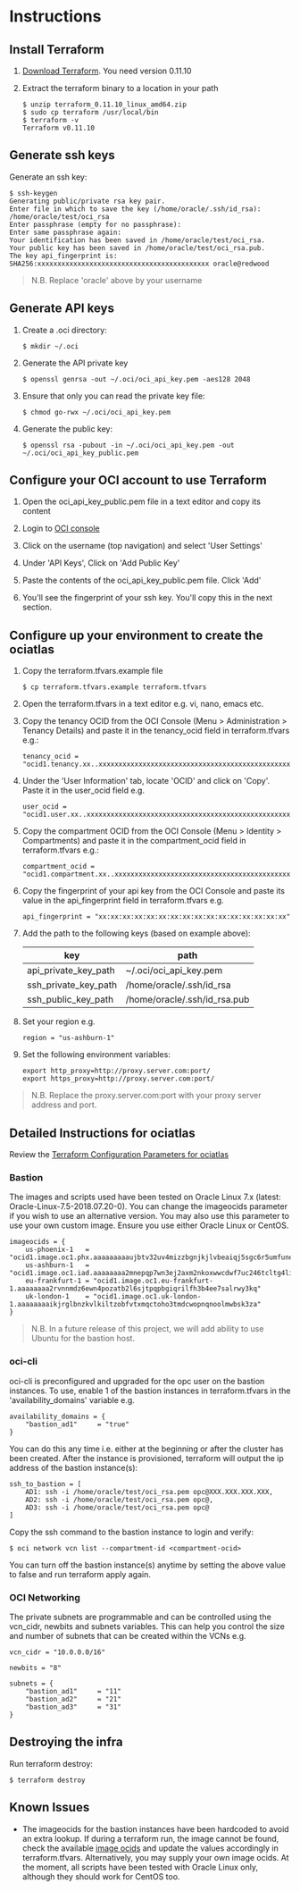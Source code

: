 # Instructions

[cidrsubnet]:http://blog.itsjustcode.net/blog/2017/11/18/terraform-cidrsubnet-deconstructed/
[image ocids]:https://docs.cloud.oracle.com/iaas/images/oraclelinux-7x/
[networks]:https://erikberg.com/notes/networks.html
[oci]: https://cloud.oracle.com/cloud-infrastructure
[oci console]: https://console.us-ashburn-1.oraclecloud.com/
[terraform]: https://www.terraform.io
[terraform download]: https://www.terraform.io/downloads.html
[terraform options]: ./terraformoptions.md

## Install Terraform

1. [Download Terraform][terraform download]. You need version 0.11.10

2. Extract the terraform binary to a location in your path

    ```
    $ unzip terraform_0.11.10_linux_amd64.zip
    $ sudo cp terraform /usr/local/bin
    $ terraform -v
    Terraform v0.11.10
    ```

## Generate ssh keys

Generate an ssh key:

```
$ ssh-keygen
Generating public/private rsa key pair.
Enter file in which to save the key (/home/oracle/.ssh/id_rsa): /home/oracle/test/oci_rsa
Enter passphrase (empty for no passphrase):
Enter same passphrase again:
Your identification has been saved in /home/oracle/test/oci_rsa.
Your public key has been saved in /home/oracle/test/oci_rsa.pub.
The key api_fingerprint is:
SHA256:xxxxxxxxxxxxxxxxxxxxxxxxxxxxxxxxxxxxxxxxxxx oracle@redwood
```

> N.B. Replace 'oracle' above by your username

## Generate API keys

1. Create a .oci directory:

    ```
    $ mkdir ~/.oci
    ```

2. Generate the API private key

    ```
    $ openssl genrsa -out ~/.oci/oci_api_key.pem -aes128 2048
    ```

3. Ensure that only you can read the private key file:

    ```
    $ chmod go-rwx ~/.oci/oci_api_key.pem
    ```

4. Generate the public key:

    ```
    $ openssl rsa -pubout -in ~/.oci/oci_api_key.pem -out ~/.oci/oci_api_key_public.pem
    ```

## Configure your OCI account to use Terraform

1. Open the oci_api_key_public.pem file in a text editor and copy its content

2. Login to [OCI console][oci console]

3. Click on the username (top navigation) and select 'User Settings'

4. Under 'API Keys', Click on 'Add Public Key'

5. Paste the contents of the oci_api_key_public.pem file. Click 'Add'

6. You'll see the fingerprint of your ssh key. You'll copy this in the next section.

## Configure up your environment to create the ociatlas

1. Copy the terraform.tfvars.example file

    ```
    $ cp terraform.tfvars.example terraform.tfvars
    ```

2. Open the terraform.tfvars in a text editor e.g. vi, nano, emacs etc.

3. Copy the tenancy OCID from the OCI Console (Menu > Administration > Tenancy Details) and paste it in the tenancy_ocid field in terraform.tfvars e.g.:

    ```
    tenancy_ocid = "ocid1.tenancy.xx..xxxxxxxxxxxxxxxxxxxxxxxxxxxxxxxxxxxxxxxxxxxxxxxxxxxxxxxxxxxx" 
    ```

4. Under the 'User Information' tab, locate 'OCID' and click on 'Copy'. Paste it in the user_ocid field e.g.

    ```
    user_ocid = "ocid1.user.xx..xxxxxxxxxxxxxxxxxxxxxxxxxxxxxxxxxxxxxxxxxxxxxxxxxxxxxxxxxxxx"
    ```

5. Copy the compartment OCID from the OCI Console (Menu > Identity > Compartments) and paste it in the compartment_ocid field in terraform.tfvars e.g.:

    ```
    compartment_ocid = "ocid1.compartment.xx..xxxxxxxxxxxxxxxxxxxxxxxxxxxxxxxxxxxxxxxxxxxxxxxxxxxxxxxxxxxx" 
    ```

6. Copy the fingerprint of your api key from the OCI Console and paste its value in the api_fingerprint field in terraform.tfvars e.g.

    ```
    api_fingerprint = "xx:xx:xx:xx:xx:xx:xx:xx:xx:xx:xx:xx:xx:xx:xx:xx"
    ```

7. Add the path to the following keys (based on example above):

    |   key   | path   |
    |   ----  | ----   |
    | api_private_key_path| ~/.oci/oci_api_key.pem |
    | ssh_private_key_path| /home/oracle/.ssh/id_rsa |
    | ssh_public_key_path | /home/oracle/.ssh/id_rsa.pub |


6. Set your region e.g.

    ```
    region = "us-ashburn-1"
    ```

7. Set the following environment variables:

    ```
    export http_proxy=http://proxy.server.com:port/
    export https_proxy=http://proxy.server.com:port/
    ```

> N.B. Replace the proxy.server.com:port with your proxy server address and port.

## Detailed Instructions for ociatlas

Review the [Terraform Configuration Parameters for ociatlas][terraform options]

### Bastion

The images and scripts used have been tested on Oracle Linux 7.x (latest: Oracle-Linux-7.5-2018.07.20-0). You can change the imageocids parameter if you wish to use an alternative version. You may also use this parameter to use your own custom image. Ensure you use either Oracle Linux or CentOS.

```
imageocids = {
    us-phoenix-1   = "ocid1.image.oc1.phx.aaaaaaaaaujbtv32uv4mizzbgnjkjlvbeaiqj5sgc6r5umfunebt7qpzdzmq"
    us-ashburn-1   = "ocid1.image.oc1.iad.aaaaaaaa2mnepqp7wn3ej2axm2nkoxwwcdwf7uc246tcltg4li67z6mktdiq"
    eu-frankfurt-1 = "ocid1.image.oc1.eu-frankfurt-1.aaaaaaaa2rvnnmdz6ewn4pozatb2l6sjtpqpbgiqrilfh3b4ee7salrwy3kq"
    uk-london-1    = "ocid1.image.oc1.uk-london-1.aaaaaaaaikjrglbnzkvlkiltzobfvtxmqctoho3tmdcwopnqnoolmwbsk3za"
}
```

> N.B. In a future release of this project, we will add ability to use Ubuntu for the bastion host.

### oci-cli

oci-cli is preconfigured and upgraded for the opc user on the bastion instances. To use, enable 1 of the bastion instances in terraform.tfvars in the 'availability_domains' variable e.g.

```
availability_domains = {
    "bastion_ad1"     = "true"
}
```

You can do this any time i.e. either at the beginning or after the cluster has been created. After the instance is provisioned, terraform will output the ip address of the bastion instance(s):

```
ssh_to_bastion = [
    AD1: ssh -i /home/oracle/test/oci_rsa.pem opc@XXX.XXX.XXX.XXX,
    AD2: ssh -i /home/oracle/test/oci_rsa.pem opc@,
    AD3: ssh -i /home/oracle/test/oci_rsa.pem opc@
]
```

Copy the ssh command to the bastion instance to login and verify:

```
$ oci network vcn list --compartment-id <compartment-ocid>
```

You can turn off the bastion instance(s) anytime by setting the above value to false and run terraform apply again.

### OCI Networking
The private subnets are programmable and can be controlled using the vcn_cidr, newbits and subnets variables. This can help you control the size and number of subnets that can be created within the VCNs e.g.
  
```
vcn_cidr = "10.0.0.0/16"

newbits = "8"

subnets = {
    "bastion_ad1"     = "11"        
    "bastion_ad2"     = "21"        
    "bastion_ad3"     = "31"        
}
```

## Destroying the infra

Run terraform destroy:

```
$ terraform destroy
```

## Known Issues

- The imageocids for the bastion instances have been hardcoded to avoid an extra lookup. If during a terraform run, the image cannot be found, check the available [image ocids][image ocids] and update the values accordingly in terraform.tfvars. Alternatively, you may supply your own image ocids. At the moment, all scripts have been tested with Oracle Linux only, although they should work for CentOS too.